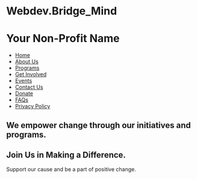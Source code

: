 # Webdev.Bridge_Mind
<!DOCTYPE html>
<html>
<head>
  <link href='https://fonts.googleapis.com/css?family=Libre+Baskerville:400,700,400italic' rel='stylesheet'>
  <link rel='stylesheet' href='style.css'>
</head>
<body>
  <div class='header'>
    <div class='container'>
      <h1>Your Non-Profit Name</h1>
      <ul>
        <li><a href='#home'>Home</a></li>
        <li><a href='#about'>About Us</a></li>
        <li><a href='#programs'>Programs</a></li>
        <li><a href='#get-involved'>Get Involved</a></li>
        <li><a href='#events'>Events</a></li>
        <li><a href='#contact'>Contact Us</a></li>
        <li><a href='#donate'>Donate</a></li>
        <li><a href='#faqs'>FAQs</a></li>
        <li><a href='#privacy-policy'>Privacy Policy</a></li>
      </ul>
    </div>
  </div>
  <div class='jumbotron'>
    <div class='container'>
      <h2>We <span>empower change</span>
        through our initiatives and programs.</h2>
    </div>
  </div>
  <div class='banner'>
    <div class='container'>
      <h2>Join Us in Making a Difference.</h2>
      <p>Support our cause and be a part of positive change.</p>
    </div>
  </div>
</body>
</html>
